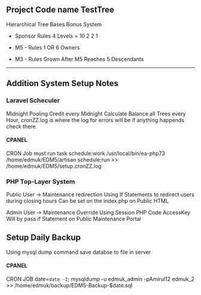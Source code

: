 
<p align="center">

</p>

## Project Code name TestTree

Hierarchical Tree Bases Bonus System 

- Sponsor Rules 4 Levels = 10 2 2 1

- M5 - Rules 1 OR 6 Owners
- M3  - Rules Grown After M5 Reaches 5 Descendants 

--------------------------------------------------------------------------------

## Addition System Setup Notes

### Laravel Scheculer 
Midnight Pooling Credit every Midnight
Calculate Balance all Trees every Hour, cronZZ.log is where the log for errors will be if anything happends check there.
#### CPANEL
CRON Job must run task schedule:work
/usr/local/bin/ea-php73 /home/edmuk/EDM5/artisan schedule:run >> /home/edmuk/EDM5/setup.cronZZ.log

### PHP Top-Layer System
Public User -> Maintenance redirection
Using If Statements to redirect users during closing hours
Can be set on the index.php on Public HTML

Admin User -> Maintenance Override
Using Session PHP Code AccessKey Will by pass if Statement on Public Maintenance Portal

## Setup Daily Backup
Using mysql dump command save databse to file in server 
#### CPANEL
CRON JOB 
date=`date -I`; mysqldump -u edmuk_admin -pAmirul12 edmuk_2 >> /home/edmuk/backup/EDM5-Backup-$date.sql


